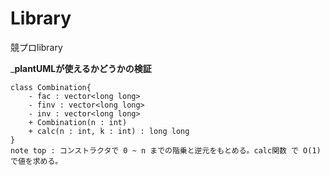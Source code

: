 # Library
競プロlibrary

___plantUMLが使えるかどうかの検証__
```plantuml
class Combination{
    - fac : vector<long long> 
    - finv : vector<long long> 
    - inv : vector<long long>
    + Combination(n : int)
    + calc(n : int, k : int) : long long
}
note top : コンストラクタで 0 ~ n までの階乗と逆元をもとめる。calc関数 で O(1) で値を求める。
```


